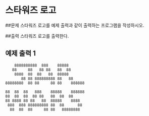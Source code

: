 # 스타워즈 로고

##문제
스타워즈 로고를 예제 출력과 같이 출력하는 프로그램을 작성하시오.

##출력
스타워즈 로고를 출력한다.

## 예제 출력 1
```
    8888888888  888    88888
   88     88   88 88   88  88
    8888  88  88   88  88888
       88 88 888888888 88   88
88888888  88 88     88 88    888888

88  88  88   888    88888    888888
88  88  88  88 88   88  88  88
88 8888 88 88   88  88888    8888
 888  888 888888888 88  88      88
  88  88  88     88 88   88888888
```